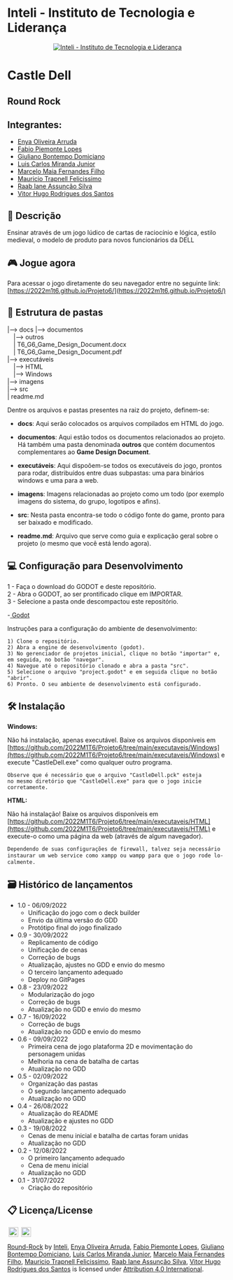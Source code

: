 # Inteli - Instituto de Tecnologia e Liderança 

<p align="center">
<a href= "https://www.inteli.edu.br/"><img src="https://www.inteli.edu.br/wp-content/uploads/2021/08/20172028/marca_1-2.png" alt="Inteli - Instituto de Tecnologia e Liderança" border="0"></a>
</p>

# Castle Dell

## Round Rock


## Integrantes:
- <a href="https://www.linkedin.com/in/enya-oliveira-636566240/">Enya Oliveira Arruda</a>
- <a href="https://www.linkedin.com/in/fabio-piemonte-823a65211/">Fabio Piemonte Lopes</a>
- <a href="https://www.linkedin.com/in/giuliano-bontempo-domiciano-5b5766212/">Giuliano Bontempo Domiciano</a>
- <a href="https://www.linkedin.com/in/luis-miranda-137566139/">Luis Carlos Miranda Junior</a>
- <a href="https://www.linkedin.com/in/marcelo-maia-b90b03231/">Marcelo Maia Fernandes Filho</a>
- <a href="https://www.linkedin.com/in/mauricio-felicissimo-475024240/">Mauricio Trapnell Felicissimo</a> 
- <a href="https://www.linkedin.com/in/raab-iane/">Raab Iane Assunção Silva</a>  
- <a href="https://www.linkedin.com/in/vitor-santos-851408196/">Vitor Hugo Rodrigues dos Santos</a>

## 📝 Descrição

Ensinar através de um jogo lúdico de cartas de raciocínio e lógica, estilo medieval, o modelo de produto para novos funcionários da DELL

## 🎮 Jogue agora

Para acessar o jogo diretamente do seu navegador entre no seguinte link: [https://2022m1t6.github.io/Projeto6/](https://2022m1t6.github.io/Projeto6/)

## 📁 Estrutura de pastas

|--> docs
|--> documentos<br>
  &emsp;|--> outros <br>
  &emsp;| T6_G6_Game_Design_Document.docx<br>
  &emsp;| T6_G6_Game_Design_Document.pdf<br>
|--> executáveis <br>
  &emsp;|--> HTML <br>
  &emsp;|--> Windows <br>
|--> imagens<br>
|--> src<br>
| readme.md<br>

Dentre os arquivos e pastas presentes na raiz do projeto, definem-se:

- <b>docs</b>: Aqui serão colocados os arquivos compilados em HTML do jogo.<br>

- <b>documentos</b>: Aqui estão todos os documentos relacionados ao projeto. Há também uma pasta denominada <b>outros</b> que contém documentos complementares ao <b>Game Design Document</b>.

- <b>executáveis</b>: Aqui dispoõem-se todos os executáveis do jogo, prontos para rodar, distribuídos entre duas subpastas: uma para binários windows e uma para a web.

- <b>imagens</b>: Imagens relacionadas ao projeto como um todo (por exemplo imagens do sistema, do grupo, logotipos e afins).

- <b>src</b>: Nesta pasta encontra-se todo o código fonte do game, pronto para ser baixado e modificado.

- <b>readme.md</b>: Arquivo que serve como guia e explicação geral sobre o projeto (o mesmo que você está lendo agora).

## 💻 Configuração para Desenvolvimento

1 - Faça o download do GODOT e deste repositório.<br>
2 - Abra o GODOT, ao ser prontificado clique em IMPORTAR.<br>
3 - Selecione a pasta onde descompactou este repositório.<br>

-<a href="https://godotengine.org/download"> Godot</a>

Instruções para a configuração do ambiente de desenvolvimento:
```
1) Clone o repositório.
2) Abra a engine de desenvolvimento (godot).
3) No gerenciador de projetos inicial, clique no botão "importar" e, em seguida, no botão "navegar".
4) Navegue até o repositório clonado e abra a pasta "src".
5) Selecione o arquivo "project.godot" e em seguida clique no botão "abrir".
6) Pronto. O seu ambiente de desenvolvimento está configurado.
```

## 🛠 Instalação

<b>Windows:</b>

Não há instalação, apenas executável. Baixe os arquivos disponíveis em [https://github.com/2022M1T6/Projeto6/tree/main/executaveis/Windows](https://github.com/2022M1T6/Projeto6/tree/main/executaveis/Windows) e execute "CastleDell.exe" como qualquer outro programa.

```
Observe que é necessário que o arquivo "CastleDell.pck" esteja
no mesmo diretório que "CastleDell.exe" para que o jogo inicie
corretamente.
```

<b>HTML:</b>

Não há instalação! Baixe os arquivos disponíveis em [https://github.com/2022M1T6/Projeto6/tree/main/executaveis/HTML](https://github.com/2022M1T6/Projeto6/tree/main/executaveis/HTML) e execute-o como uma página da web (através de algum navegador).

```sh
Dependendo de suas configurações de firewall, talvez seja necessário
instaurar um web service como xampp ou wampp para que o jogo rode lo-
calmente.
```

## 🗃 Histórico de lançamentos

* 1.0 - 06/09/2022
  * Unificação do jogo com o deck builder
  * Envio da última versão do GDD
  * Protótipo final do jogo finalizado
* 0.9 - 30/09/2022
  * Replicamento de código
  * Unificação de cenas
  * Correção de bugs
  * Atualização, ajustes no GDD e envio do mesmo
  * O terceiro lançamento adequado
  * Deploy no GitPages
* 0.8 - 23/09/2022
  * Modularização do jogo
  * Correção de bugs
  * Atualização no GDD e envio do mesmo
* 0.7 - 16/09/2022
  * Correção de bugs
  * Atualização no GDD e envio do mesmo
* 0.6 - 09/09/2022
  * Primeira cena de jogo plataforma 2D e movimentação do personagem unidas
  * Melhoria na cena de batalha de cartas
  * Atualização no GDD
* 0.5 - 02/09/2022
  * Organização das pastas
  * O segundo lançamento adequado
  * Atualização no GDD
* 0.4 - 26/08/2022
  * Atualização do README
  * Atualização e ajustes no GDD
* 0.3 - 19/08/2022
  * Cenas de menu inicial e batalha de cartas foram unidas
  * Atualização no GDD
* 0.2 - 12/08/2022
  * O primeiro lançamento adequado
  * Cena de menu inicial
  * Atualização no GDD
* 0.1 - 31/07/2022
  * Criação do repositório

## 📋 Licença/License
<img style="height:22px!important;margin-left:3px;vertical-align:text-bottom;" src="https://mirrors.creativecommons.org/presskit/icons/cc.svg?ref=chooser-v1"> <img style="height:22px!important;margin-left:3px;vertical-align:text-bottom;" src="https://mirrors.creativecommons.org/presskit/icons/by.svg?ref=chooser-v1">
<p xmlns:cc="http://creativecommons.org/ns#" xmlns:dct="http://purl.org/dc/terms/"><a property="dct:title" rel="cc:attributionURL" href="https://github.com/2022M1T6-inteli/Round-Rock">Round-Rock</a> by <a rel="cc:attributionURL dct:creator" property="cc:attributionName" href="https://github.com/InteliProjects">Inteli</a>, <a href="https://www.linkedin.com/in/enya-oliveira-636566240/">Enya Oliveira Arruda</a>, <a href="https://www.linkedin.com/in/fabio-piemonte-823a65211/">Fabio Piemonte Lopes</a>, <a href="https://www.linkedin.com/in/giuliano-bontempo-domiciano-5b5766212/">Giuliano Bontempo Domiciano</a>, <a href="https://www.linkedin.com/in/luis-miranda-137566139/">Luis Carlos Miranda Junior</a>, <a href="https://www.linkedin.com/in/marcelo-maia-b90b03231/">Marcelo Maia Fernandes Filho</a>, <a href="https://www.linkedin.com/in/mauricio-felicissimo-475024240/">Mauricio Trapnell Felicissimo</a>, <a href="https://www.linkedin.com/in/raab-iane/">Raab Iane Assunção Silva</a>, <a href="https://www.linkedin.com/in/vitor-santos-851408196/">Vitor Hugo Rodrigues dos Santos</a> is licensed under <a href="http://creativecommons.org/licenses/by/4.0/?ref=chooser-v1" target="_blank" rel="license noopener noreferrer" style="display:inline-block;">Attribution 4.0 International</a>.</p>
